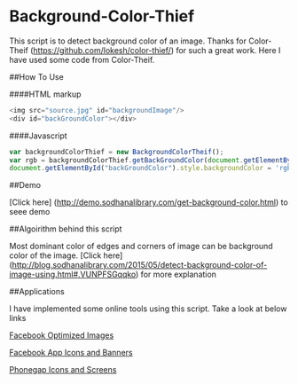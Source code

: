 # Background-Color-Thief
This script is to detect background color of an image. Thanks for Color-Theif (https://github.com/lokesh/color-thief/) for such a great work. 
Here I have used some code from Color-Theif.

##How To Use

####HTML markup
```js
<img src="source.jpg" id="backgroundImage"/>
<div id="backGroundColor"></div>
```

####Javascript
```js
var backgroundColorThief = new BackgroundColorTheif();
var rgb = backgroundColorThief.getBackGroundColor(document.getElementById("backgroundImage"));
document.getElementById("backGroundColor").style.backgroundColor = 'rgb(' + rgb[0] + ',' + rgb[1] + ',' + rgb[2] +')';
```
##Demo

[Click here] (http://demo.sodhanalibrary.com/get-background-color.html) to seee demo 

##Algoirithm behind this script

Most dominant color of edges and corners of image can be background color of the image. [Click here] (http://blog.sodhanalibrary.com/2015/05/detect-background-color-of-image-using.html#.VUNPFSGqqko) for more explanation

##Applications

I have implemented some online tools using this script. Take a look at below links

[Facebook Optimized Images](http://flaticon.sodhanalibrary.com/generate-facebook-optimized-images.html)

[Facebook App Icons and Banners](http://flaticon.sodhanalibrary.com/generate-facebook-icons-and-banners.html) 

[Phonegap Icons and Screens](http://flaticon.sodhanalibrary.com/generate-phonegap-icons-screens.html)
